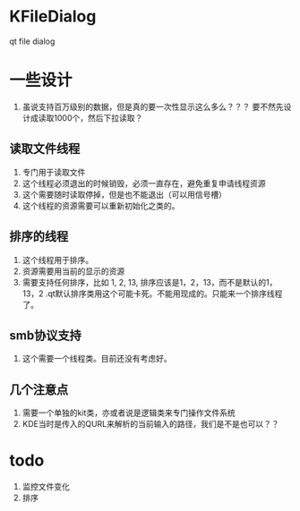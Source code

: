 # KFileDialog
qt file dialog

# 一些设计

1. 虽说支持百万级别的数据，但是真的要一次性显示这么多么？？？
要不然先设计成读取1000个，然后下拉读取？

## 读取文件线程

1. 专门用于读取文件
2. 这个线程必须退出的时候销毁，必须一直存在，避免重复申请线程资源
2. 这个需要随时读取停掉，但是也不能退出（可以用信号槽）
3. 这个线程的资源需要可以重新初始化之类的。

## 排序的线程

1. 这个线程用于排序。
2. 资源需要用当前的显示的资源
3. 需要支持任何排序，比如 1, 2, 13, 排序应该是1，2，13，而不是默认的1，13，2 .qt默认排序类用这个可能卡死。不能用现成的。只能来一个排序线程了。

## smb协议支持

1. 这个需要一个线程类。目前还没有考虑好。

## 几个注意点
1. 需要一个单独的kit类，亦或者说是逻辑类来专门操作文件系统
2. KDE当时是传入的QURL来解析的当前输入的路径，我们是不是也可以？？

# todo
1. 监控文件变化
2. 排序


